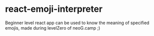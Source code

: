 # react-emoji-interpreter

Beginner level react app can be used to know the meaning of specified emojis, made during levelZero of neoG.camp ;)
